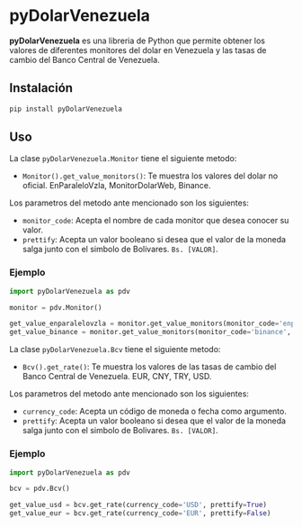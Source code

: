 # pyDolarVenezuela
**pyDolarVenezuela** es una libreria de Python que permite obtener los valores de diferentes monitores del dolar en Venezuela y las tasas de cambio del Banco Central de Venezuela.

## Instalación
``` sh
pip install pyDolarVenezuela
```

## Uso
La clase `pyDolarVenezuela.Monitor` tiene el siguiente metodo:

- `Monitor().get_value_monitors()`: Te muestra los valores del dolar no oficial. EnParaleloVzla, MonitorDolarWeb, Binance.

Los parametros del metodo ante mencionado son los siguientes:

- `monitor_code`: Acepta el nombre de cada monitor que desea conocer su valor.
- `prettify`: Acepta un valor booleano si desea que el valor de la moneda salga junto con el simbolo de Bolivares. `Bs. [VALOR]`.

### Ejemplo
``` py
import pyDolarVenezuela as pdv

monitor = pdv.Monitor()

get_value_enparalelovzla = monitor.get_value_monitors(monitor_code='enparalelovzla', prettify=True)
get_value_binance = monitor.get_value_monitors(monitor_code='binance', prettify=False)
```

La clase `pyDolarVenezuela.Bcv` tiene el siguiente metodo:

- `Bcv().get_rate()`: Te muestra los valores de las tasas de cambio del Banco Central de Venezuela. EUR, CNY, TRY, USD.

Los parametros del metodo ante mencionado son los siguientes:

- `currency_code`: Acepta un código de moneda o fecha como argumento.
- `prettify`: Acepta un valor booleano si desea que el valor de la moneda salga junto con el simbolo de Bolivares. `Bs. [VALOR]`.

### Ejemplo
``` py
import pyDolarVenezuela as pdv

bcv = pdv.Bcv()

get_value_usd = bcv.get_rate(currency_code='USD', prettify=True)
get_value_eur = bcv.get_rate(currency_code='EUR', prettify=False)
```